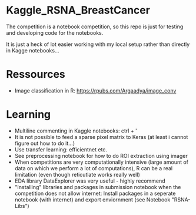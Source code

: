 # Kaggle_RSNA_BreastCancer

The competition is a notebook competition, so this repo is just for testing and developing code for the notebooks. 

It is just a heck of lot easier working with my local setup rather than directly in Kagge notebooks...

# Ressources

- Image classification in R: https://rpubs.com/Argaadya/image_conv 

# Learning

- Multiline commenting in Kaggle notebooks: ctrl + ' 
- It is not possible to feed a sparse pixel matrix to Keras (at least i cannot figure out how to do it...) 
- Use transfer learning: efficientnet etc. 
- See preprocessing notebook for how to do ROI extraction using imager
- When competitions are very computationally intensive (large amount of data on which we perform a lot of computations), R can be a real limitation (even though reticutlate works really well) 
- EDA library DataExplorer was very useful - highly recommend
- "Installing" libraries and packages in submission notebook when the competition does not allow internet: Install packages in a seperate notebook (with internet) and export enviornment (see Notebook "RSNA-Libs")

